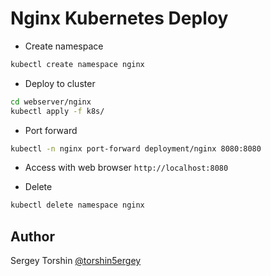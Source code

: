 # Nginx Kubernetes Deploy

- Create namespace
```bash
kubectl create namespace nginx
```
- Deploy to cluster
```bash
cd webserver/nginx
kubectl apply -f k8s/
```
- Port forward
```bash
kubectl -n nginx port-forward deployment/nginx 8080:8080
```
- Access with web browser `http://localhost:8080`

- Delete
```bash
kubectl delete namespace nginx
```

## Author

Sergey Torshin [@torshin5ergey](https://github.com/torshin5ergey)

